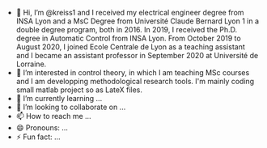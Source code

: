 - 👋 Hi, I’m @kreiss1 and I received my electrical engineer degree from INSA Lyon and a MsC Degree from Université Claude Bernard Lyon 1 in a double degree program, both in 2016. In 2019, I received the Ph.D. degree in Automatic Control from INSA Lyon. From October 2019 to August 2020, I joined Ecole Centrale de Lyon as a teaching assistant and I became an assistant professor in September 2020 at Université de Lorraine.
- 👀 I’m interested in control theory, in which I am teaching MSc courses and I am developping methodological research tools. I'm mainly coding small matlab project so as LateX files.
- 🌱 I’m currently learning ...
- 💞️ I’m looking to collaborate on ...
- 📫 How to reach me ...
- 😄 Pronouns: ...
- ⚡ Fun fact: ...

<!---
kreiss1/kreiss1 is a ✨ special ✨ repository because its `README.md` (this file) appears on your GitHub profile.
You can click the Preview link to take a look at your changes.
--->
